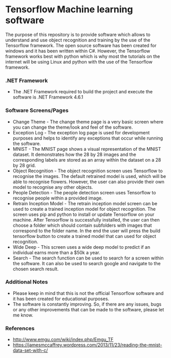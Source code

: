 # Tensorflow Machine learning software

The purpose of this repository is to provide software which allows to understand and use object recognition and training by the use of the Tensorflow framework. The open source software has been created for windows and it has been written within C#. However, the Tensorflow framework works best with python which is why most the tutorials on the internet will be using Linux and python with the use of the Tensorflow framework.

### .NET Framework

* The .NET Framework required to build the project and execute the software is .NET Framework 4.6.1

### Software Screens/Pages

* Change Theme - The change theme page is a very basic screen where you can change the theme/look and feel of the software.
* Exception Log - The exception log page is used for development purposes and helps to identify any exceptions that occur while running the software.
* MNIST - The MNIST page shows a visual representation of the MNIST dataset. It demonstrates how the 28 by 28 images and the corresponding labels are stored as an array within the dataset on a 28 by 28 grid.
* Object Recognition - The object recognition screen uses Tensorflow to recognise the images. The default retrained model is used, which will be able to recognise flowers. However, the user can also provide their own model to recognise any other objects.
* People Detection - The people detection screen uses Tensorflow to recognise people within a provided image.
* Retrain Inception Model - The retrain inception model screen can be used to create a trained inception model for object recognition. The screen uses pip and python to install or update Tensorflow on your machine. After Tensorflow is successfully installed, the user can then choose a folder which should contain subfolders with images that correspond to the folder name. In the end the user will press the build tensorflow button to create a trained model that can used for object recognition.
* Wide Deep - This screen uses a wide deep model to predict if an individual earns more than a $50k a year. 
* Search - The search function can be used to search for a screen within the software. It can also be used to search google and navigate to the chosen search result.

### Additional Notes

* Please keep in mind that this is not the official Tensorflow software and it has been created for educational purposes.
* The software is constantly improving. So, if there are any issues, bugs or any other improvements that can be made to the software, please let me know.

### References

* http://www.emgu.com/wiki/index.php/Emgu_TF
* https://jamesmccaffrey.wordpress.com/2013/11/23/reading-the-mnist-data-set-with-c/